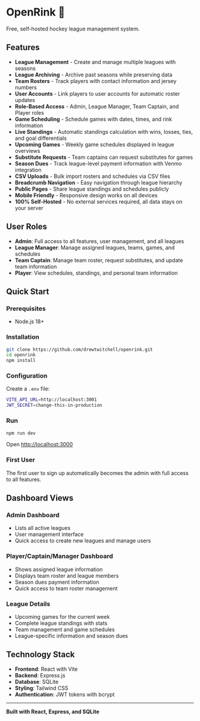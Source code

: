 # OpenRink 🏒

Free, self-hosted hockey league management system.

## Features

- **League Management** - Create and manage multiple leagues with seasons
- **League Archiving** - Archive past seasons while preserving data
- **Team Rosters** - Track players with contact information and jersey numbers
- **User Accounts** - Link players to user accounts for automatic roster updates
- **Role-Based Access** - Admin, League Manager, Team Captain, and Player roles
- **Game Scheduling** - Schedule games with dates, times, and rink information
- **Live Standings** - Automatic standings calculation with wins, losses, ties, and goal differentials
- **Upcoming Games** - Weekly game schedules displayed in league overviews
- **Substitute Requests** - Team captains can request substitutes for games
- **Season Dues** - Track league-level payment information with Venmo integration
- **CSV Uploads** - Bulk import rosters and schedules via CSV files
- **Breadcrumb Navigation** - Easy navigation through league hierarchy
- **Public Pages** - Share league standings and schedules publicly
- **Mobile Friendly** - Responsive design works on all devices
- **100% Self-Hosted** - No external services required, all data stays on your server

## User Roles

- **Admin**: Full access to all features, user management, and all leagues
- **League Manager**: Manage assigned leagues, teams, games, and schedules
- **Team Captain**: Manage team roster, request substitutes, and update team information
- **Player**: View schedules, standings, and personal team information

## Quick Start

### Prerequisites

- Node.js 18+

### Installation

```bash
git clone https://github.com/drewtwitchell/openrink.git
cd openrink
npm install
```

### Configuration

Create a `.env` file:

```bash
VITE_API_URL=http://localhost:3001
JWT_SECRET=change-this-in-production
```

### Run

```bash
npm run dev
```

Open [http://localhost:3000](http://localhost:3000)

### First User

The first user to sign up automatically becomes the admin with full access to all features.

## Dashboard Views

### Admin Dashboard
- Lists all active leagues
- User management interface
- Quick access to create new leagues and manage users

### Player/Captain/Manager Dashboard
- Shows assigned league information
- Displays team roster and league members
- Season dues payment information
- Quick access to team roster management

### League Details
- Upcoming games for the current week
- Complete league standings with stats
- Team management and game schedules
- League-specific information and season dues

## Technology Stack

- **Frontend**: React with Vite
- **Backend**: Express.js
- **Database**: SQLite
- **Styling**: Tailwind CSS
- **Authentication**: JWT tokens with bcrypt

---

**Built with React, Express, and SQLite**
